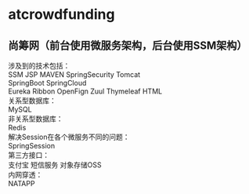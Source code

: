 # atcrowdfunding
尚筹网（前台使用微服务架构，后台使用SSM架构）
--
涉及到的技术包括：<br/>
SSM JSP MAVEN SpringSecurity Tomcat<br/>
SpringBoot SpringCloud<br/>
Eureka Ribbon OpenFign Zuul Thymeleaf HTML<br/>
关系型数据库：<br/>
MySQL<br/>
非关系型数据库：<br/>
Redis<br/>
解决Session在各个微服务不同的问题：<br/>
SpringSession<br/>
第三方接口：<br/>
支付宝 短信服务 对象存储OSS<br/>
内网穿透：<br/>
NATAPP<br/>
